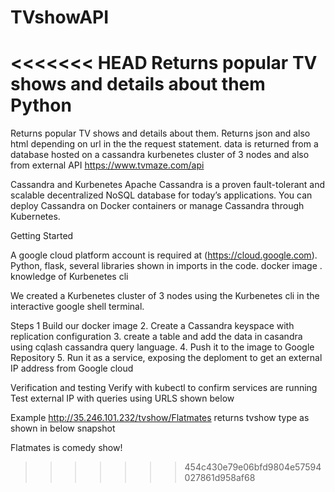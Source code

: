 # TVshowAPI
<<<<<<< HEAD
Returns popular TV shows and details about them
Python
=======
Returns popular TV shows and details about them. Returns json and also html depending on url in the the request statement.
data is returned from a database hosted on a cassandra kurbenetes cluster of 3 nodes and also from external API https://www.tvmaze.com/api

Cassandra and Kurbenetes
Apache Cassandra is a proven fault-tolerant and scalable decentralized NoSQL database for today’s applications. You can deploy Cassandra on Docker containers or manage Cassandra through Kubernetes.


Getting Started

A google cloud platform account is required at (https://cloud.google.com). 
Python, flask, several libraries shown in imports in the code. docker image . knowledge of Kurbenetes cli

We created a Kurbenetes cluster
of 3 nodes using the Kurbenetes cli in the interactive google shell terminal.

Steps
1  Build our docker image 
2. Create a Cassandra keyspace with replication configuration
3. create a table and add the data in casandra using cqlash cassandra query language.
4. Push it to the image to Google Repository
5. Run it as a service, exposing the deploment to get an external IP address from Google cloud

Verification and testing
Verify with kubectl to confirm services are running
Test external IP with queries using URLS shown below 

Example http://35.246.101.232/tvshow/Flatmates returns tvshow type as shown in below snapshot

Flatmates is comedy show!



>>>>>>> 454c430e79e06bfd9804e57594027861d958af68
